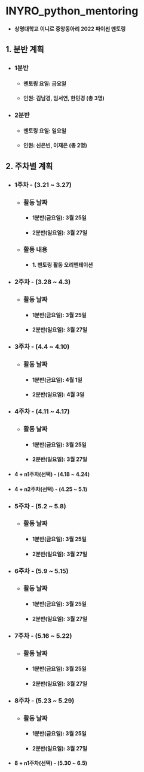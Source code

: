 # INYRO_python_mentoring
* #### 상명대학교 이니로 중앙동아리 2022 파이썬 멘토링

## 1. 분반 계획
* ### 1분반
    - #### 멘토링 요일: 금요일
    - #### 인원: 김남경, 임서연, 한민경 (총 3명)

* ### 2분반
    - #### 멘토링 요일: 일요일
    - #### 인원: 신은빈, 이재은 (총 2명)

## 2. 주차별 계획
* ### 1주차 - (3.21 ~ 3.27)
    - ### 활동 날짜
        + #### 1분반(금요일): 3월 25일
        + #### 2분반(일요일): 3월 27일
    - ### 활동 내용
        + #### 1. 멘토링 활동 오리엔테이션

* ### 2주차 - (3.28 ~ 4.3)
    - ### 활동 날짜
        + #### 1분반(금요일): 3월 25일
        + #### 2분반(일요일): 3월 27일

* ### 3주차 - (4.4 ~ 4.10)
    - ### 활동 날짜
        + #### 1분반(금요일): 4월 1일
        + #### 2분반(일요일): 4월 3일

* ### 4주차 - (4.11 ~ 4.17)
    - ### 활동 날짜
        + #### 1분반(금요일): 3월 25일
        + #### 2분반(일요일): 3월 27일

- #### 4 + n1주차(선택) - (4.18 ~ 4.24)

- #### 4 + n2주차(선택) - (4.25 ~ 5.1)

* ### 5주차 - (5.2 ~ 5.8)
    - ### 활동 날짜
        + #### 1분반(금요일): 3월 25일
        + #### 2분반(일요일): 3월 27일
* ### 6주차 - (5.9 ~ 5.15)
    - ### 활동 날짜
        + #### 1분반(금요일): 3월 25일
        + #### 2분반(일요일): 3월 27일

* ### 7주차 - (5.16 ~ 5.22)
    - ### 활동 날짜
        + #### 1분반(금요일): 3월 25일
        + #### 2분반(일요일): 3월 27일

* ### 8주차 - (5.23 ~ 5.29)
    - ### 활동 날짜
        + #### 1분반(금요일): 3월 25일
        + #### 2분반(일요일): 3월 27일

- #### 8 + n1주차(선택) - (5.30 ~ 6.5)
